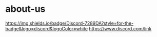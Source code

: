 # about-us
https://img.shields.io/badge/Discord-7289DA?style=for-the-badge&logo=discord&logoColor=white
https://www.discord.com/link